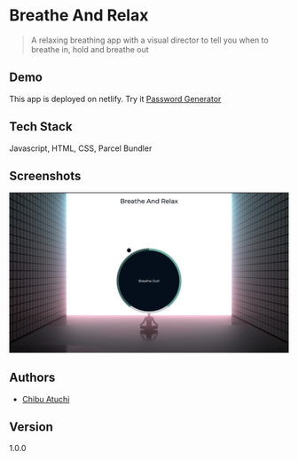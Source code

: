 # Breathe And Relax

> A relaxing breathing app with a visual director to tell you when to breathe in, hold and breathe out

## Demo

This app is deployed on netlify. Try it [Password Generator](https://moonlit-pixie-15c6c7.netlify.app/)

## Tech Stack

Javascript, HTML, CSS, Parcel Bundler

## Screenshots

![App Screenshot](https://github.com/catuchi/breatheAndRelax/blob/main/img/app_screenshot.png?raw=true)

## Authors

- [Chibu Atuchi](https://www.github.com/catuchi)

## Version

1.0.0
